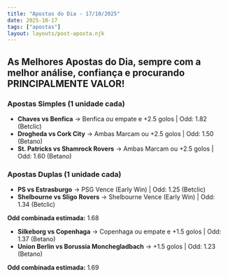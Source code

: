 ```yaml
---
title: "Apostas do Dia - 17/10/2025"
date: 2025-10-17
tags: ["apostas"]
layout: layouts/post-aposta.njk
---
```


## As Melhores Apostas do Dia, sempre com a melhor análise, confiança e procurando PRINCIPALMENTE VALOR!

### Apostas Simples (1 unidade cada)

- **Chaves vs Benfica** → Benfica ou empate e +2.5 golos | Odd: 1.82 (Betclic)
- **Drogheda vs Cork City** → Ambas Marcam ou +2.5 golos | Odd: 1.50 (Betano) 
- **St. Patricks vs Shamrock Rovers** → Ambas Marcam ou +2.5 golos | Odd: 1.60 (Betano)


### Apostas Duplas (1 unidade cada)

- **PS vs Estrasburgo** → PSG Vence (Early Win) | Odd: 1.25 (Betclic) 
- **Shelbourne vs Sligo Rovers** → Shelbourne Vence (Early Win) | Odd: 1.34 (Betclic) 

**Odd combinada estimada:** 1.68 

- **Silkeborg vs Copenhaga** → Copenhaga ou empate e +1.5 golos | Odd: 1.37 (Betano) 
- **Union Berlin vs Borussia Monchegladbach** → +1.5 golos | Odd: 1.23 (Betano) 

**Odd combinada estimada:** 1.69


